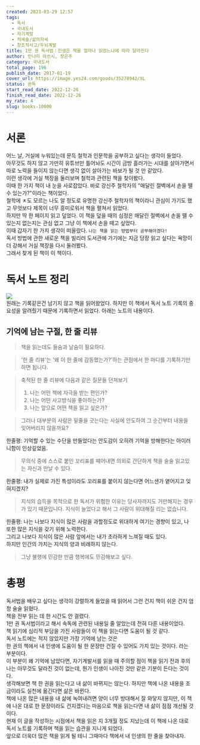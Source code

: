 ```yaml
---
created: 2023-03-29 12:57
tags:
  - 독서
  - 국내도서
  - 자기계발
  - 처세술/삶의자세
  - 창조적사고/두뇌계발
title: 1만 권 독서법：인생은 책을 얼마나 읽었느냐에 따라 달라진다
author: 인나미 아쓰시, 장은주
category: 국내도서
total_page: 196
publish_date: 2017-01-19
cover_url: https://image.yes24.com/goods/35278942/XL
status: 완독
start_read_date: 2022-12-26
finish_read_date: 2022-12-26
my_rate: 4
slug: books-10000
---
```

# 서론

어느 날, 거실에 누워있는데 문득 철학과 인문학을 공부하고 싶다는 생각이 들었다.  
아무것도 하지 않고 가만히 유튜브만 틀어놔도 시간이 금방 흘러가는 시대를 살아가면서 따로 노력을 들이지 않는다면 생각 없이 살아가는 바보가 될 것 만 같았다.   
이런 생각에 거실 책장을 둘러보며 철학과 관련된 책을 찾아봤다.  
이때 한 가지 책이 내 눈을 사로잡았다. 바로 강신주 철학자의 "매달린 절벽에서 손을 뗄 수 있는가?"이라는 책이었다.  
철학에 ㅊ도 모르는 나도 알 정도로 유명한 강신주 철학자의 책이라니 관심이 가기도 했고 무엇보다 제목이 너무 흥미로워서 책을 펼쳐서 읽었다.  
하지만 딱 한 페이지 읽고 덮었다. 이 책을 덮을 때의 심정은 매달린 절벽에서 손을 뗄 수 있는지 없는지는 관심 없고 그냥 이 책에서 손을 떼고 싶었다.  
이때 갑자기 한 가지 생각이 떠올랐다. `나는 책을 읽는 방법부터 공부해야겠다!`  
독서 방법에 관한 새로운 책을 빌리러 도서관에 가기에는 지금 당장 읽고 싶다는 욕망이 더 강해서 거실 책장을 다시 둘러봤다.  
그래서 찾게 된 책이 이 책이다.

# 독서 노트 정리

![](img.png)  
원래는 기록같은건 남기지 않고 책을 읽어왔었다. 하지만 이 책에서 독서 노트 기록의 중요성을 알려줬기 때문에 기록하면서 읽었다. 아래는 노트의 내용이다.

## 기억에 남는 구절, 한 줄 리뷰

> 책을 읽는데도 들숨과 날숨이 필요하다.


> '한 줄 리뷰'는 '왜 이 한 줄에 감동했는가?'하는 관점에서 한 마디를 기록하기만 하면 됩니다.


> 축적된 한 줄 리뷰에 다음과 같은 질문들 던져보기
> 1. 나는 어떤 책에 자극을 받는 편인가?
> 2. 나는 어떤 사고방식을 좋아하는가?
> 3. 나는 앞으로 어떤 책을 읽고 싶은가?


> 그러나 대부분의 사람은 밑줄을 긋는다는 사실에 안도하여 그 순간부터 내용을 잊어버리지 않을까요?

한줄평: 기억할 수 있는 수단을 만들었다는 안도감이 오히려 기억을 방해한다는 아이러니함이 인상깊었음.


> 무의식 중에 스스로 붙인 꼬리표를 떼어내면 의외로 간단하게 책을 술술 읽고있는 자신과 만날 수 있다.

한줄평: 내가 실제로 가진 특성이라도 꼬리표를 붙이지 않는다면 어느샌가 옅어지고 잊혀지겠지?


> 지식의 습득을 목적으로 한 독서가 위험한 이유는 당사자까지도 거만해지는 경우가 있기 때문입니다.
> 지식이 늘었다고 해서 그 사람이 위대해질 리는 없습니다.

한줄평: 나는 나보다 지식이 많은 사람을 과할정도로 위대하게 여기는 경향이 있고, 나 또한 많은 지식을 갖기 위해 노력한다.  
그리고 나보다 지식이 많은 사람 앞에서는 내가 초라하게 느껴질 때도 있다.  
하지만 인간의 가치는 지식의 양과 비례하지 않는다.


> 그냥 불행에 민감한 만큼 행복에도 민감해보고 싶다.

# 총평

독서법을 배우고 싶다는 생각이 강렬하게 들었을 때 읽어서 그런 건지 책이 쉬운 건지 엄청 술술 읽혔다.  
책을 전부 읽는 데 한 시간도 안 걸렸다.  
1만 권 독서법이라고 해서 속독에 관련된 내용일 줄 알았는데 전혀 다른 내용이었다.  
책 읽기에 심리적 부담을 가진 사람들이 이 책을 읽는다면 도움이 될 것 같다.  
독서 노트에는 적지 않았지만 가장 기억에 남는 것은  
한 권의 책에서 내 인생에 도움이 될 한 문장만 건질 수 있어도 가치 있는 것이다. 라는 부분이다.  
이 부분이 왜 기억에 남았다면, 자기계발서를 읽을 때 주의할 점이 책을 읽기 전과 후의 나는 아무것도 달라진 것이 없는데, 뭔가 인생이 나아진 것만 같은 기분이 든다는 것이다.  
생각해보면 책 한 권을 읽는다고 내 삶이 바뀌지는 않는다. 하지만 책에 나온 내용을 조금이라도 실천에 옮긴다면 삶은 바뀐다.  
책에 나온 많은 내용을 내 삶에 녹여내려면 양이 너무 방대해서 잘 와닿지 않지만, 이 책에 나온 대로 한 문장이라도 건지겠다는 마음으로 책을 읽는다면 내 삶이 점점 개선될 것이다.  
현재 이 글을 작성하는 시점에서 책을 읽은 지 3개월 정도 지났는데 이 책에 나온 대로 독서 노트를 기록하며 책을 읽는 습관을 지니게 되었다.  
앞으로 더욱더 많은 책을 읽게 될 테니 그때마다 책에서 내 인생의 한 줄을 찾아내자.  
